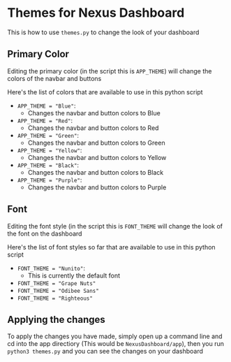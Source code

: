 # Themes for Nexus Dashboard

This is how to use `themes.py` to change the look of your dashboard

## Primary Color

Editing the primary color (in the script this is `APP_THEME`) will change the colors of the navbar and buttons

Here's the list of colors that are available to use in this python script

 * `APP_THEME = "Blue"`:
    * Changes the navbar and button colors to Blue	  
 * `APP_THEME = "Red"`:
    * Changes the navbar and button colors to Red
 * `APP_THEME = "Green"`:
   * Changes the navbar and button colors to Green
 * `APP_THEME = "Yellow"`:
   * Changes the navbar and button colors to Yellow
 * `APP_THEME = "Black"`:
   * Changes the navbar and button colors to Black
 * `APP_THEME = "Purple"`:
   * Changes the navbar and button colors to Purple

## Font 

Editing the font style (in the script this is `FONT_THEME` will change the look of the font on the dashboard

Here's the list of font styles so far that are available to use in this python script

 * `FONT_THEME = "Nunito"`:
   * This is currently the default font
 * `FONT_THEME = "Grape Nuts"`
 * `FONT_THEME = "Odibee Sans"`
 * `FONT_THEME = "Righteous"`

## Applying the changes

To apply the changes you have made, simply open up a command line and cd into the app directiory (This would be `NexusDashboard/app`), then you run `python3 themes.py` and you can see the changes on your dashboard
